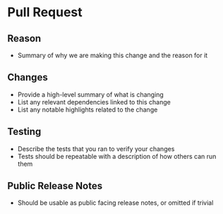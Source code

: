 # Pull Request

## Reason

- Summary of why we are making this change and the reason for it

## Changes

- Provide a high-level summary of what is changing
- List any relevant dependencies linked to this change
- List any notable highlights related to the change

## Testing

- Describe the tests that you ran to verify your changes
- Tests should be repeatable with a description of how others can run them

## Public Release Notes

- Should be usable as public facing release notes, or omitted if trivial
